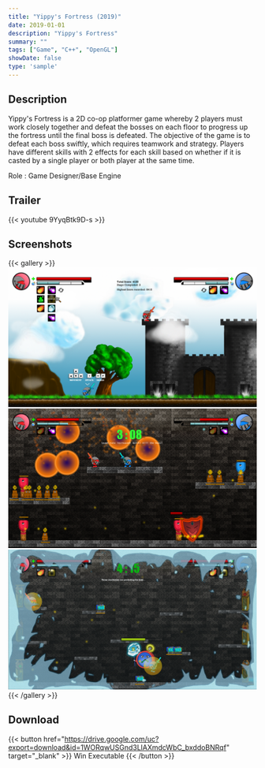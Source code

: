 ```yaml
---
title: "Yippy's Fortress (2019)"
date: 2019-01-01
description: "Yippy's Fortress"
summary: ""
tags: ["Game", "C++", "OpenGL"]
showDate: false
type: 'sample'
---
```


## Description

Yippy's Fortress is a 2D co-op platformer game whereby 2 players must work closely together and defeat the bosses on each floor to progress up the fortress until the final boss is defeated. The objective of the game is to defeat each boss swiftly, which requires teamwork and strategy. Players have different skills with 2 effects for each skill based on whether if it is casted by a single player or both player at the same time.

Role : Game Designer/Base Engine

## Trailer

{{< youtube 9YyqBtk9D-s >}}

## Screenshots

{{< gallery >}}
  <img src="gallery/1.png" class="grid-w50" />
  <img src="gallery/2.png" class="grid-w50" />
  <img src="gallery/3.png" class="grid-w50" />
{{< /gallery >}}

## Download

{{< button href="https://drive.google.com/uc?export=download&id=1WORqwUSGnd3LlAXmdcWbC_bxddoBNRqf" target="_blank" >}}
Win Executable
{{< /button >}}